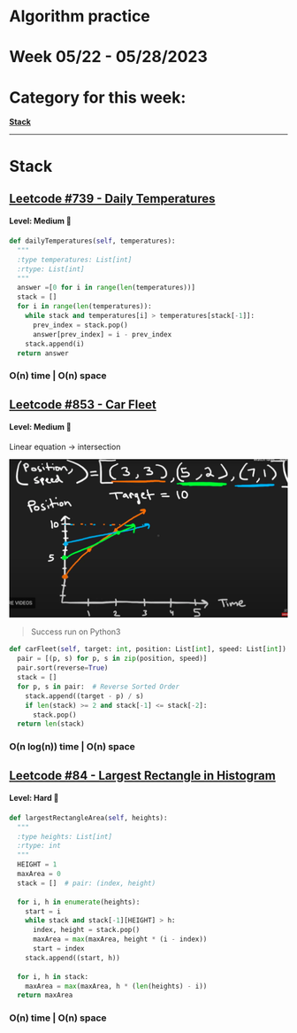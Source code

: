 # Algorithm practice

# Week 05/22 - 05/28/2023


# Category for this week:
**[Stack](#stack)**<br>

---

# Stack

## [Leetcode #739 - Daily Temperatures](https://leetcode.com/problems/daily-temperatures/)

#### Level: Medium 📘

```python
def dailyTemperatures(self, temperatures):
  """
  :type temperatures: List[int]
  :rtype: List[int]
  """
  answer =[0 for i in range(len(temperatures))]
  stack = []
  for i in range(len(temperatures)):
    while stack and temperatures[i] > temperatures[stack[-1]]:
      prev_index = stack.pop()
      answer[prev_index] = i - prev_index
    stack.append(i)
  return answer
```

### O(n) time | O(n) space


## [Leetcode #853 - Car Fleet](https://leetcode.com/problems/car-fleet/)

#### Level: Medium 📘

Linear equation -> intersection

![LC853](../2023_images/LC853.png)

> Success run on Python3

```python
def carFleet(self, target: int, position: List[int], speed: List[int]) -> int:
  pair = [(p, s) for p, s in zip(position, speed)]
  pair.sort(reverse=True)
  stack = []
  for p, s in pair:  # Reverse Sorted Order
    stack.append((target - p) / s)
    if len(stack) >= 2 and stack[-1] <= stack[-2]:
      stack.pop()
  return len(stack)
```

### O(n log(n)) time | O(n) space

## [Leetcode #84 - Largest Rectangle in Histogram](https://leetcode.com/problems/largest-rectangle-in-histogram/)

#### Level: Hard 📕

```python
def largestRectangleArea(self, heights):
  """
  :type heights: List[int]
  :rtype: int
  """
  HEIGHT = 1
  maxArea = 0
  stack = []  # pair: (index, height)

  for i, h in enumerate(heights):
    start = i
    while stack and stack[-1][HEIGHT] > h:
      index, height = stack.pop()
      maxArea = max(maxArea, height * (i - index))
      start = index
    stack.append((start, h))

  for i, h in stack:
    maxArea = max(maxArea, h * (len(heights) - i))
  return maxArea
```

### O(n) time | O(n) space
